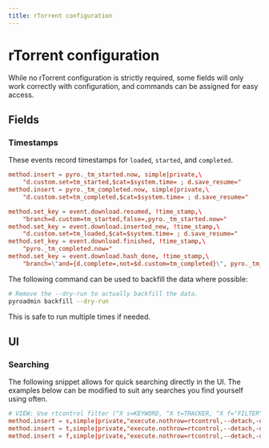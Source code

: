 ```yaml
---
title: rTorrent configuration
---
```


# rTorrent configuration

While no rTorrent configuration is strictly required, some fields will
only work correctly with configuration, and commands can be assigned
for easy access.

## Fields

### Timestamps
These events record timestamps for `loaded`, `started`, and `completed`.
```toml
method.insert = pyro._tm_started.now, simple|private,\
    "d.custom.set=tm_started,$cat=$system.time= ; d.save_resume="
method.insert = pyro._tm_completed.now, simple|private,\
    "d.custom.set=tm_completed,$cat=$system.time= ; d.save_resume="

method.set_key = event.download.resumed, !time_stamp,\
    "branch=d.custom=tm_started,false=,pyro._tm_started.now="
method.set_key = event.download.inserted_new, !time_stamp,\
    "d.custom.set=tm_loaded,$cat=$system.time= ; d.save_resume="
method.set_key = event.download.finished, !time_stamp,\
    "pyro._tm_completed.now="
method.set_key = event.download.hash_done, !time_stamp,\
    "branch=\"and={d.complete=,not=$d.custom=tm_completed}\", pyro._tm_completed.now="
```

The following command can be used to backfill the data where possible:
```bash
# Remove the --dry-run to actually backfill the data.
pyroadmin backfill --dry-run
```
This is safe to run multiple times if needed.

## UI

### Searching

The following snippet allows for quick searching directly in the
UI. The examples below can be modified to suit any searches you find
yourself using often.

```toml
# VIEW: Use rtcontrol filter (^X s=KEYWORD, ^X t=TRACKER, ^X f="FILTER")
method.insert = s,simple|private,"execute.nothrow=rtcontrol,--detach,-qV,\"$cat=*,$argument.0=,*\""
method.insert = t,simple|private,"execute.nothrow=rtcontrol,--detach,-qV,\"$cat=\\\"alias=\\\",$argument.0=\""
method.insert = f,simple|private,"execute.nothrow=rtcontrol,--detach,-qV,$argument.0="
```
